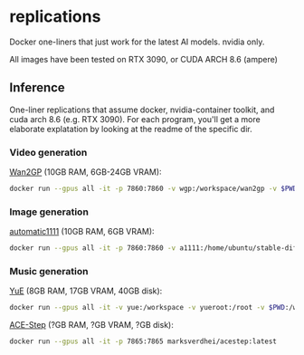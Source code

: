 # replications  

Docker one-liners that just work for the latest AI models.
nvidia only.

All images have been tested on RTX 3090, or CUDA ARCH 8.6 (ampere)

## Inference  

One-liner replications that assume docker, nvidia-container toolkit, and cuda arch 8.6 (e.g. RTX 3090).
For each program, you'll get a more elaborate explatation by looking at the readme of the specific dir.

### Video generation
[Wan2GP](/wan2gp/README.md) (10GB RAM, 6GB-24GB VRAM):
```bash
docker run --gpus all -it -p 7860:7860 -v wgp:/workspace/wan2gp -v $PWD:/workspace/wan2gp/outputs marksverdhei/wan2gp:latest
```

### Image generation
[automatic1111](/automatic1111/README.md) (10GB RAM, 6GB VRAM):
```bash
docker run --gpus all -it -p 7860:7860 -v a1111:/home/ubuntu/stable-diffusion-webui -v $PWD:/home/ubuntu/stable-diffusion-webui/outputs automatic1111:latest
```

### Music generation

[YuE](/yue/README.md) (8GB RAM, 17GB VRAM, 40GB disk):
```bash
docker run --gpus all -it -v yue:/workspace -v yueroot:/root -v $PWD:/workspace/YuE/inference/output marksverdhei/yue:latest
```


[ACE-Step](/acestep/README.md) (?GB RAM, ?GB VRAM, ?GB disk):
```bash
docker run --gpus all -it -p 7865:7865 marksverdhei/acestep:latest
```
